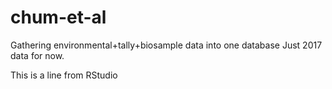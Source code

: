 # chum-et-al
Gathering environmental+tally+biosample data into one database 
Just 2017 data for now.

This is a line from RStudio
